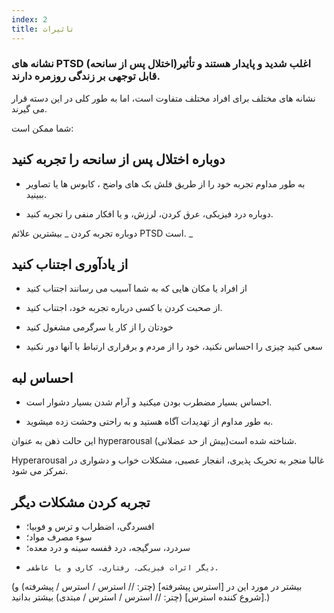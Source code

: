 ```yaml
---
index: 2
title: تاثیرات
---
```

### نشانه های PTSD (اختلال پس از سانحه)اغلب شدید و پایدار هستند و تأثیر قابل توجهی بر زندگی روزمره دارند.

نشانه های مختلف برای افراد مختلف متفاوت است، اما به طور کلی در این دسته قرار می گیرند.

شما ممکن است:

## دوباره اختلال پس از سانحه را تجربه کنید

*   به طور مداوم تجربه خود را از طریق فلش بک های واضح ، کابوس ها یا تصاویر ببینید.

*   دوباره درد فیزیکی، عرق کردن، لرزش، و یا افکار منفی را تجربه کنید.

دوباره تجربه کردن _ بیشترین علائم PTSD است. _

## از یادآوری اجتناب کنید

*   از افراد یا مکان هایی که به شما آسیب می رسانند اجتناب کنید

*   از صحبت کردن با کسی درباره تجربه خود، اجتناب کنید.

*   خودتان را از کار یا سرگرمی مشغول کنید

*   سعی کنید چیزی را احساس نکنید، خود را از مردم و برقراری ارتباط با آنها دور نکنید

## احساس لبه

*   احساس بسیار مضطرب بودن میکنید و آرام شدن بسیار دشوار است.

*   به طور مداوم از تهدیدات آگاه هستید و به راحتی وحشت زده میشوید.

این حالت ذهن به عنوان hyperarousal (بیش از حد عضلانی)شناخته شده است.

Hyperarousal غالبا منجر به تحریک پذیری، انفجار عصبی، مشکلات خواب و دشواری در تمرکز می شود.

## تجربه کردن مشکلات دیگر

*   افسردگی، اضطراب و ترس و فوبیا؛
*   سوء مصرف مواد؛
*   سردرد، سرگیجه، درد قفسه سینه و درد معده؛
*     دیگر اثرات فیزیکی، رفتاری، کاری و یا عاطفی.

(بیشتر در مورد این در [استرس پیشرفته] (چتر: // استرس / استرس / پیشرفته) و [شروع کننده استرس] (چتر: // استرس / استرس / مبتدی) بیشتر بدانید.)